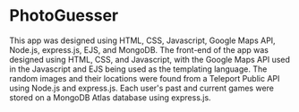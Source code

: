 # PhotoGuesser
This app was designed using HTML, CSS, Javascript, Google Maps API, Node.js, express.js, EJS, and MongoDB. The front-end of the app was designed using HTML, CSS, and Javascript, with the Google Maps API used in the Javascript and EJS being used as the templating language. The random images and their locations were found from a Teleport Public API using Node.js and express.js. Each user's past and current games were stored on a MongoDB Atlas database using express.js.
